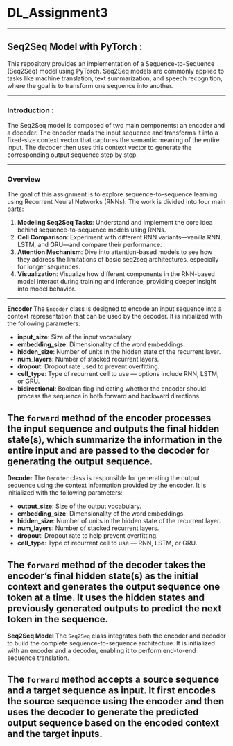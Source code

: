 # DL_Assignment3

---
## Seq2Seq Model with PyTorch :

This repository provides an implementation of a Sequence-to-Sequence (Seq2Seq) model using PyTorch. Seq2Seq models are commonly applied to tasks like machine translation, text summarization, and speech recognition, where the goal is to transform one sequence into another.

---
### Introduction :
The Seq2Seq model is composed of two main components: an encoder and a decoder. The encoder reads the input sequence and transforms it into a fixed-size context vector that captures the semantic meaning of the entire input. The decoder then uses this context vector to generate the corresponding output sequence step by step.

---

### Overview

The goal of this assignment is to explore sequence-to-sequence learning using Recurrent Neural Networks (RNNs). The work is divided into four main parts:

1. **Modeling Seq2Seq Tasks**: Understand and implement the core idea behind sequence-to-sequence models using RNNs.
2. **Cell Comparison**: Experiment with different RNN variants—vanilla RNN, LSTM, and GRU—and compare their performance.
3. **Attention Mechanism**: Dive into attention-based models to see how they address the limitations of basic seq2seq architectures, especially for longer sequences.
4. **Visualization**: Visualize how different components in the RNN-based model interact during training and inference, providing deeper insight into model behavior.
---
**Encoder**
The `Encoder` class is designed to encode an input sequence into a context representation that can be used by the decoder. It is initialized with the following parameters:

* **input\_size**: Size of the input vocabulary.
* **embedding\_size**: Dimensionality of the word embeddings.
* **hidden\_size**: Number of units in the hidden state of the recurrent layer.
* **num\_layers**: Number of stacked recurrent layers.
* **dropout**: Dropout rate used to prevent overfitting.
* **cell\_type**: Type of recurrent cell to use — options include RNN, LSTM, or GRU.
* **bidirectional**: Boolean flag indicating whether the encoder should process the sequence in both forward and backward directions.

The `forward` method of the encoder processes the input sequence and outputs the final hidden state(s), which summarize the information in the entire input and are passed to the decoder for generating the output sequence.
---
**Decoder**
The `Decoder` class is responsible for generating the output sequence using the context information provided by the encoder. It is initialized with the following parameters:

* **output\_size**: Size of the output vocabulary.
* **embedding\_size**: Dimensionality of the word embeddings.
* **hidden\_size**: Number of units in the hidden state of the recurrent layer.
* **num\_layers**: Number of stacked recurrent layers.
* **dropout**: Dropout rate to help prevent overfitting.
* **cell\_type**: Type of recurrent cell to use — RNN, LSTM, or GRU.

The `forward` method of the decoder takes the encoder’s final hidden state(s) as the initial context and generates the output sequence one token at a time. It uses the hidden states and previously generated outputs to predict the next token in the sequence.
---
**Seq2Seq Model**
The `Seq2Seq` class integrates both the encoder and decoder to build the complete sequence-to-sequence architecture. It is initialized with an encoder and a decoder, enabling it to perform end-to-end sequence translation.

The `forward` method accepts a source sequence and a target sequence as input. It first encodes the source sequence using the encoder and then uses the decoder to generate the predicted output sequence based on the encoded context and the target inputs.
---

